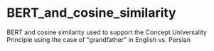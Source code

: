 # BERT_and_cosine_similarity
BERT and cosine similarity used to support the Concept Universality Principle using the case of "grandfather" in English vs. Persian 
